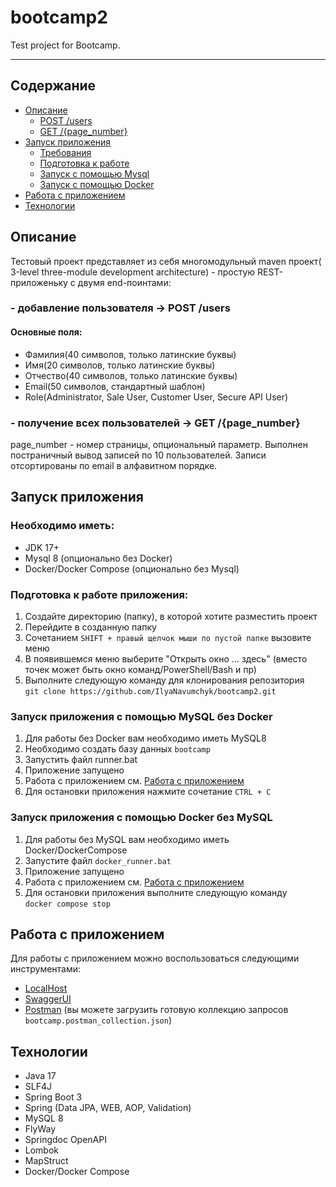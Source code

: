 # bootcamp2
Test project for Bootcamp.
***

## Содержание
- [Описание](#описание)
  + [POST /users](#--добавление-пользователя---post-users)
  + [GET /{page_number}](#--получение-всех-пользователей---get-pagenumber)
- [Запуск приложения](#запуск-приложения)
    + [Требования](#необходимо-иметь)
    + [Подготовка к работе](#подготовка-к-работе-приложения)
    + [Запуск с помощью Mysql](#запуск-приложения-c-помощью-mysql-без-docker)
    + [Запуск с помощью Docker](#запуск-приложения-c-помощью-docker-без-mysql)
- [Работа с приложением](#работа-с-приложением)
- [Технологии](#технологии)

## Описание

Тестовый проект представляет из себя многомодульный maven проект(
3-level three-module development architecture) -
простую REST-приложеньку с двумя end-поинтами:

### - добавление пользователя -> POST /users

#### Основные поля:

+ Фамилия(40 символов, только латинские буквы)
+ Имя(20 символов, только латинские буквы)
+ Отчество(40 символов, только латинские буквы)
+ Email(50 символов, стандартный шаблон)
+ Role(Administrator, Sale User, Customer User, Secure API User)

### - получение всех пользователей -> GET /{page_number}

page_number - номер страницы, опциональный параметр.
Выполнен постраничный вывод записей по 10 пользователей.
Записи отсортированы по email в алфавитном порядке.

## Запуск приложения

### Необходимо иметь:
- JDK 17+
- Mysql 8 (опционально без Docker)
- Docker/Docker Compose (опционально без Mysql)

### Подготовка к работе приложения:
1. Создайте директорию (папку), в которой хотите разместить проект
2. Перейдите в созданную папку
3. Сочетанием `SHIFT + правый щелчок мыши по пустой папке` вызовите меню
4. В появившемся меню выберите "Открыть окно ... здесь" 
(вместо точек может быть окно команд/PowerShell/Bash и пр)
5. Выполните следующую команду для клонирования репозитория <br>
`git clone https://github.com/IlyaNavumchyk/bootcamp2.git`

### Запуск приложения c помощью MySQL без Docker
1. Для работы без Docker вам необходимо иметь MySQL8
2. Необходимо создать базу данных `bootcamp`
3. Запустить файл runner.bat
4. Приложение запущено
5. Работа с приложением см. [Работа с приложением](#работа-с-приложением)
6. Для остановки приложения нажмите сочетание `CTRL + C`

### Запуск приложения c помощью Docker без MySQL
1. Для работы без MySQL вам необходимо иметь Docker/DockerCompose
2. Запустите файл `docker_runner.bat`
3. Приложение запущено
4. Работа с приложением см. [Работа с приложением](#работа-с-приложением)
5. Для остановки приложения выполните следующую команду <br>
`docker compose stop`

## Работа с приложением
 Для работы с приложением можно воспользоваться следующими инструментами:
+ [LocalHost](http://localhost:8080/)
+ [SwaggerUI](http://localhost:8080/swagger-ui/index.html)
+ [Postman](bootcamp.postman_collection.json) 
(вы можете загрузить готовую коллекцию запросов `bootcamp.postman_collection.json`)

## Технологии
- Java 17
- SLF4J
- Spring Boot 3
- Spring (Data JPA, WEB, AOP, Validation)
- MySQL 8
- FlyWay
- Springdoc OpenAPI
- Lombok
- MapStruct
- Docker/Docker Compose
